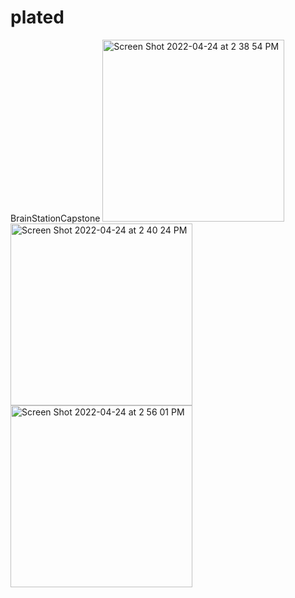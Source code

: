 # plated
BrainStationCapstone
<img width="291" alt="Screen Shot 2022-04-24 at 2 38 54 PM" src="https://user-images.githubusercontent.com/73761882/165029980-05ffbbdc-07aa-4bfd-b691-9e5215fcc26b.png">
<img width="291" alt="Screen Shot 2022-04-24 at 2 40 24 PM" src="https://user-images.githubusercontent.com/73761882/165029981-5ecc05ac-d4cd-444e-b7d3-dcba0826db76.png">
<img width="291" alt="Screen Shot 2022-04-24 at 2 56 01 PM" src="https://user-images.githubusercontent.com/73761882/165029988-1d85ca2a-1b75-42e6-9659-93356b872958.png">

